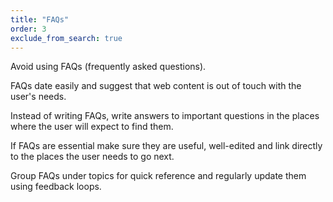 ```yaml
---
title: "FAQs"
order: 3
exclude_from_search: true
---
```


Avoid using FAQs (frequently asked questions).

FAQs date easily and suggest that web content is out of touch with the user's needs.

Instead of writing FAQs, write answers to important questions in the places where the user will expect to find them.

If FAQs are essential make sure they are useful, well-edited and link directly to the places the user needs to go next.

Group FAQs under topics for quick reference and regularly update them using feedback loops.
